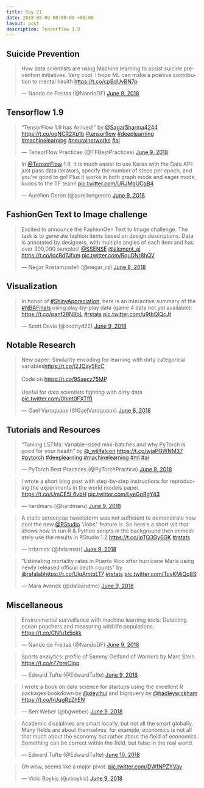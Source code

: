 ```yaml
---
title: Day 21
date: 2018-06-09 00:00:00 +00:00
layout: post
description: Tensorflow 1.9
---
```


## Suicide Prevention
<amp-twitter width="400" height="400"
             layout="responsive"
             data-tweetid="1005560773182148609">
    <blockquote placeholder><p lang="en" dir="ltr">How data scientists are using Machine learning to assist suicide prevention initiatives. Very cool. I hope ML can make a positive contribution to mental health <a href="https://t.co/cpBdUvBN7p">https://t.co/cpBdUvBN7p</a></p>&mdash; Nando de Freitas (@NandoDF) <a href="https://twitter.com/NandoDF/status/1005560773182148609?ref_src=twsrc%5Etfw">June 9, 2018</a></blockquote>
</amp-twitter>

## Tensorflow 1.9
<amp-twitter width="400" height="400"
             layout="responsive"
             data-tweetid="1005482232834920455">
    <blockquote placeholder><p lang="en" dir="ltr">“TensorFlow 1.9 has Arrived!” by <a href="https://twitter.com/SagarSharma4244?ref_src=twsrc%5Etfw">@SagarSharma4244</a> <a href="https://t.co/oqNCR2Xp1b">https://t.co/oqNCR2Xp1b</a> <a href="https://twitter.com/hashtag/tensorflow?src=hash&amp;ref_src=twsrc%5Etfw">#tensorflow</a> <a href="https://twitter.com/hashtag/deeplearning?src=hash&amp;ref_src=twsrc%5Etfw">#deeplearning</a> <a href="https://twitter.com/hashtag/machinelearning?src=hash&amp;ref_src=twsrc%5Etfw">#machinelearning</a> <a href="https://twitter.com/hashtag/neuralnetworks?src=hash&amp;ref_src=twsrc%5Etfw">#neuralnetworks</a> <a href="https://twitter.com/hashtag/ai?src=hash&amp;ref_src=twsrc%5Etfw">#ai</a></p>&mdash; TensorFlow Practices (@TFBestPractices) <a href="https://twitter.com/TFBestPractices/status/1005482232834920455?ref_src=twsrc%5Etfw">June 9, 2018</a></blockquote>
</amp-twitter>

<amp-twitter width="400" height="400"
             layout="responsive"
             data-tweetid="1005483669929299969">
    <blockquote placeholder><p lang="en" dir="ltr">In <a href="https://twitter.com/TensorFlow?ref_src=twsrc%5Etfw">@TensorFlow</a> 1.9, it is much easier to use Keras with the Data API: just pass data iterators, specify the number of steps per epoch, and you&#39;re good to go! Plus it works in both graph mode and eager mode, kudos to the TF team! <a href="https://t.co/URJMgUCgB4">pic.twitter.com/URJMgUCgB4</a></p>&mdash; Aurélien Geron (@aureliengeron) <a href="https://twitter.com/aureliengeron/status/1005483669929299969?ref_src=twsrc%5Etfw">June 9, 2018</a></blockquote>
</amp-twitter>

## FashionGen Text to Image challenge
<amp-twitter width="400" height="400"
             layout="responsive"
             data-tweetid="1005080675509252097">
    <blockquote placeholder><p lang="en" dir="ltr">Excited to announce the FashionGen Text to Image challenge. The task is to generate fashion items based on design descriptions. Data is annotated by designers, with multiple angles of each item and has over 300,000 samples! <a href="https://twitter.com/SSENSE?ref_src=twsrc%5Etfw">@SSENSE</a> <a href="https://twitter.com/element_ai?ref_src=twsrc%5Etfw">@element_ai</a> <a href="https://t.co/locRd7Jfxm">https://t.co/locRd7Jfxm</a> <a href="https://t.co/RquDNr8hQV">pic.twitter.com/RquDNr8hQV</a></p>&mdash; Negar Rostamzadeh (@negar_rz) <a href="https://twitter.com/negar_rz/status/1005080675509252097?ref_src=twsrc%5Etfw">June 8, 2018</a></blockquote>
</amp-twitter>

## Visualization
<amp-twitter width="400" height="400"
             layout="responsive"
             data-tweetid="1005407330115219457">
    <blockquote placeholder><p lang="en" dir="ltr">In honor of <a href="https://twitter.com/hashtag/ShinyAppreciation?src=hash&amp;ref_src=twsrc%5Etfw">#ShinyAppreciation</a>, here is an interactive summary of the <a href="https://twitter.com/hashtag/NBAFinals?src=hash&amp;ref_src=twsrc%5Etfw">#NBAFinals</a> using play-by-play data (game 4 data not yet available): <a href="https://t.co/panf28N8bL">https://t.co/panf28N8bL</a>  <a href="https://twitter.com/hashtag/rstats?src=hash&amp;ref_src=twsrc%5Etfw">#rstats</a> <a href="https://t.co/u9tbQlQcJt">pic.twitter.com/u9tbQlQcJt</a></p>&mdash; Scott Davis (@scottyd22) <a href="https://twitter.com/scottyd22/status/1005407330115219457?ref_src=twsrc%5Etfw">June 9, 2018</a></blockquote>
</amp-twitter>

## Notable Research
<amp-twitter width="400" height="400"
             layout="responsive"
             data-tweetid="1005049876911149056">
    <blockquote placeholder><p lang="en" dir="ltr">New paper: Similarity encoding for learning with dirty categorical variables<a href="https://t.co/j2JQxy5FcC">https://t.co/j2JQxy5FcC</a><br><br>Code on <a href="https://t.co/9Saecz75MP">https://t.co/9Saecz75MP</a><br><br>Useful for data scientists fighting with dirty data <a href="https://t.co/0hmt0FXTfR">pic.twitter.com/0hmt0FXTfR</a></p>&mdash; Gael Varoquaux (@GaelVaroquaux) <a href="https://twitter.com/GaelVaroquaux/status/1005049876911149056?ref_src=twsrc%5Etfw">June 8, 2018</a></blockquote>
</amp-twitter>

## Tutorials and Resources
<amp-twitter width="400" height="400"
             layout="responsive"
             data-tweetid="1005489379052310528">
    <blockquote placeholder><p lang="en" dir="ltr">“Taming LSTMs: Variable-sized mini-batches and why PyTorch is good for your health” by <a href="https://twitter.com/_willfalcon?ref_src=twsrc%5Etfw">@_willfalcon</a> <a href="https://t.co/wjaPGWNM37">https://t.co/wjaPGWNM37</a> <a href="https://twitter.com/hashtag/pytorch?src=hash&amp;ref_src=twsrc%5Etfw">#pytorch</a> <a href="https://twitter.com/hashtag/deeplearning?src=hash&amp;ref_src=twsrc%5Etfw">#deeplearning</a> <a href="https://twitter.com/hashtag/machinelearning?src=hash&amp;ref_src=twsrc%5Etfw">#machinelearning</a> <a href="https://twitter.com/hashtag/ml?src=hash&amp;ref_src=twsrc%5Etfw">#ml</a> <a href="https://twitter.com/hashtag/ai?src=hash&amp;ref_src=twsrc%5Etfw">#ai</a></p>&mdash; PyTorch Best Practices (@PyTorchPractice) <a href="https://twitter.com/PyTorchPractice/status/1005489379052310528?ref_src=twsrc%5Etfw">June 9, 2018</a></blockquote>
</amp-twitter>

<amp-twitter width="400" height="400"
             layout="responsive"
             data-tweetid="1005373897405915138">
    <blockquote placeholder><p lang="en" dir="ltr">I wrote a short blog post with step-by-step instructions for reproducing the experiments in the world models paper. <a href="https://t.co/UmCE5L6vbH">https://t.co/UmCE5L6vbH</a> <a href="https://t.co/LyeGpRgY43">pic.twitter.com/LyeGpRgY43</a></p>&mdash; hardmaru (@hardmaru) <a href="https://twitter.com/hardmaru/status/1005373897405915138?ref_src=twsrc%5Etfw">June 9, 2018</a></blockquote>
</amp-twitter>

<amp-twitter width="400" height="400"
             layout="responsive"
             data-tweetid="1005473901856677888">
    <blockquote placeholder><p lang="en" dir="ltr">A static screencap tweetstorm was not sufficient to demonstrate how cool the new <a href="https://twitter.com/rstudio?ref_src=twsrc%5Etfw">@RStudio</a> &quot;Jobs&quot; feature is. So here&#39;s a short vid that shows how to run R &amp; Python scripts in the background then immediately use the results in RStudio 1.2 <a href="https://t.co/jpTQ3Gy6GK">https://t.co/jpTQ3Gy6GK</a> <a href="https://twitter.com/hashtag/rstats?src=hash&amp;ref_src=twsrc%5Etfw">#rstats</a></p>&mdash; hrbrmstr (@hrbrmstr) <a href="https://twitter.com/hrbrmstr/status/1005473901856677888?ref_src=twsrc%5Etfw">June 9, 2018</a></blockquote>
</amp-twitter>

<amp-twitter width="400" height="400"
             layout="responsive"
             data-tweetid="1005389853528338432">
    <blockquote placeholder><p lang="en" dir="ltr">&quot;Estimating mortality rates in Puerto Rico after hurricane María using newly released official death counts&quot;  by <a href="https://twitter.com/rafalab?ref_src=twsrc%5Etfw">@rafalab</a><a href="https://t.co/UlqAmtqLT7">https://t.co/UlqAmtqLT7</a> <a href="https://twitter.com/hashtag/rstats?src=hash&amp;ref_src=twsrc%5Etfw">#rstats</a> <a href="https://t.co/TcyKMiQq8S">pic.twitter.com/TcyKMiQq8S</a></p>&mdash; Mara Averick (@dataandme) <a href="https://twitter.com/dataandme/status/1005389853528338432?ref_src=twsrc%5Etfw">June 9, 2018</a></blockquote>
</amp-twitter>

## Miscellaneous
<amp-twitter width="400" height="400"
             layout="responsive"
             data-tweetid="1005566849138950147">
    <blockquote placeholder><p lang="en" dir="ltr">Environmental surveillance with machine learning tools: Detecting ocean poachers and measuring wild life populations.  <a href="https://t.co/CNfu1x5pkk">https://t.co/CNfu1x5pkk</a></p>&mdash; Nando de Freitas (@NandoDF) <a href="https://twitter.com/NandoDF/status/1005566849138950147?ref_src=twsrc%5Etfw">June 9, 2018</a></blockquote>
</amp-twitter>

<amp-twitter width="400" height="400"
             layout="responsive"
             data-tweetid="1005450327343140864">
    <blockquote placeholder><p lang="en" dir="ltr">Sports analytics: profile of Sammy Gelfand of Warriors by Marc Stein.  <a href="https://t.co/r77breClqq">https://t.co/r77breClqq</a></p>&mdash; Edward Tufte (@EdwardTufte) <a href="https://twitter.com/EdwardTufte/status/1005450327343140864?ref_src=twsrc%5Etfw">June 9, 2018</a></blockquote>
</amp-twitter>

<amp-twitter width="400" height="400"
             layout="responsive"
             data-tweetid="1005521098874630144">
    <blockquote placeholder><p lang="en" dir="ltr">I wrote a book on data science for startups using the excellent R packages bookdown by <a href="https://twitter.com/xieyihui?ref_src=twsrc%5Etfw">@xieyihui</a> and bigrquery by <a href="https://twitter.com/hadleywickham?ref_src=twsrc%5Etfw">@hadleywickham</a> <a href="https://t.co/hUqgRzZhEN">https://t.co/hUqgRzZhEN</a></p>&mdash; Ben Weber (@bgweber) <a href="https://twitter.com/bgweber/status/1005521098874630144?ref_src=twsrc%5Etfw">June 9, 2018</a></blockquote>
</amp-twitter>

<amp-twitter width="400" height="400"
             layout="responsive"
             data-tweetid="1005627117525139457">
    <blockquote placeholder><p lang="en" dir="ltr">Academic disciplines are smart locally, but not all the smart globally. Many fields are about themselves; for example, economics is not all that much about the economy but rather about the field of economics. Something can be correct within the field, but false in the real world.</p>&mdash; Edward Tufte (@EdwardTufte) <a href="https://twitter.com/EdwardTufte/status/1005627117525139457?ref_src=twsrc%5Etfw">June 10, 2018</a></blockquote>
</amp-twitter>

<amp-twitter width="400" height="400"
             layout="responsive"
             data-tweetid="1005599444849577984">
    <blockquote placeholder><p lang="en" dir="ltr">Oh wow, seems like a major pivot. <a href="https://t.co/DWfNPZYVay">pic.twitter.com/DWfNPZYVay</a></p>&mdash; Vicki Boykis (@vboykis) <a href="https://twitter.com/vboykis/status/1005599444849577984?ref_src=twsrc%5Etfw">June 9, 2018</a></blockquote>
</amp-twitter>
